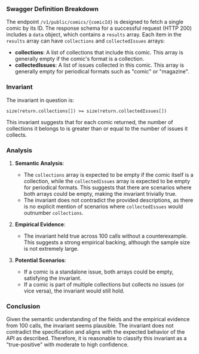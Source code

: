 ### Swagger Definition Breakdown

The endpoint `/v1/public/comics/{comicId}` is designed to fetch a single comic by its ID. The response schema for a successful request (HTTP 200) includes a `data` object, which contains a `results` array. Each item in the `results` array can have `collections` and `collectedIssues` arrays:

- **collections**: A list of collections that include this comic. This array is generally empty if the comic's format is a collection.
- **collectedIssues**: A list of issues collected in this comic. This array is generally empty for periodical formats such as "comic" or "magazine".

### Invariant

The invariant in question is:

`size(return.collections[]) >= size(return.collectedIssues[])`

This invariant suggests that for each comic returned, the number of collections it belongs to is greater than or equal to the number of issues it collects.

### Analysis

1. **Semantic Analysis**:
   - The `collections` array is expected to be empty if the comic itself is a collection, while the `collectedIssues` array is expected to be empty for periodical formats. This suggests that there are scenarios where both arrays could be empty, making the invariant trivially true.
   - The invariant does not contradict the provided descriptions, as there is no explicit mention of scenarios where `collectedIssues` would outnumber `collections`.

2. **Empirical Evidence**:
   - The invariant held true across 100 calls without a counterexample. This suggests a strong empirical backing, although the sample size is not extremely large.

3. **Potential Scenarios**:
   - If a comic is a standalone issue, both arrays could be empty, satisfying the invariant.
   - If a comic is part of multiple collections but collects no issues (or vice versa), the invariant would still hold.

### Conclusion

Given the semantic understanding of the fields and the empirical evidence from 100 calls, the invariant seems plausible. The invariant does not contradict the specification and aligns with the expected behavior of the API as described. Therefore, it is reasonable to classify this invariant as a "true-positive" with moderate to high confidence.
